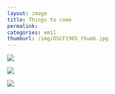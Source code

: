 ```yaml
---
layout: image
title: Things to come
permalink: 
categories: emil
thumburl: /img/DSCF1985_thumb.jpg
---
```


![](/img/DSCF1984_thumb.jpg)

![](/img/DSCF1985_thumb.jpg)

![](/img/DSCF1986_thumb.jpg)

